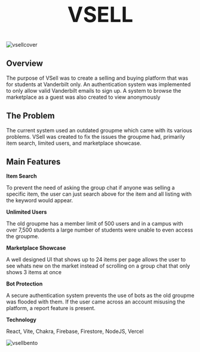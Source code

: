 # **<h1 align=center> VSELL </h1>**

![vsellcover](https://github.com/user-attachments/assets/2f3ccc9e-2c89-4739-9777-5c2cdedfc50a)


## Overview

The purpose of VSell was to create a selling and buying platform that was for students at Vanderbilt only. An authentication system was implemented to only allow valid Vanderbilt emails to sign up. A system to browse the marketplace as a guest was also created to view anonymously

## The Problem

The current system used an outdated groupme which came with its various problems. VSell was created to fix the issues the groupme had, primarily item search, limited users, and marketplace showcase.

## Main Features
**Item Search**

To prevent the need of asking the group chat if anyone was selling a specific item, the user can just search above for the item and all listing with the keyword would appear.

**Unlimited Users**

The old groupme has a member limit of 500 users and in a campus with over 7,500 students a large number of students were unable to even access the groupme.

**Marketplace Showcase**

A well designed UI that shows up to 24 items per page allows the user to see whats new on the market instead of scrolling on a group chat that only shows 3 items at once

**Bot Protection**

A secure authentication system prevents the use of bots as the old groupme was flooded with them. If the user came across an account misusing the platform, a report feature is present.

**Technology**

React, Vite, Chakra, Firebase, Firestore, NodeJS, Vercel

![vsellbento](https://github.com/user-attachments/assets/911615f8-a5da-4538-bd99-9d6a103d1fbb)


